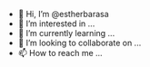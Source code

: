 - 👋 Hi, I’m @estherbarasa
- 👀 I’m interested in ...
- 🌱 I’m currently learning ...
- 💞️ I’m looking to collaborate on ...
- 📫 How to reach me ...

<!---
estherbarasa/estherbarasa is a ✨ special ✨ repository because its `README.md` (this file) appears on your GitHub profile.
You can click the Preview link to take a look at your changes.
--->
